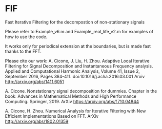 # FIF
Fast Iterative Filtering for the decompostion of non-stationary signals

Please refer to Example_v6.m and Example_real_life_v2.m for examples of how to use the code.

It works only for periodical extension at the boundaries, but is made fast thanks to the FFT.

Please cite our work: A. Cicone, J. Liu, H. Zhou. Adaptive Local Iterative Filtering for Signal Decomposition and Instantaneous Frequency analysis. Applied and Computational Harmonic Analysis, Volume 41, Issue 2, September 2016, Pages 384-411. doi:10.1016/j.acha.2016.03.001 Arxiv http://arxiv.org/abs/1411.6051

A. Cicone. Nonstationary signal decomposition for dummies. Chapter in the book: Advances in Mathematical Methods and High Performance Computing. Springer, 2019. 
ArXiv https://arxiv.org/abs/1710.04844

A. Cicone, H. Zhou. Numerical Analysis for Iterative Filtering with New Efficient Implementations Based on FFT. 
ArXiv http://arxiv.org/abs/1802.01359
